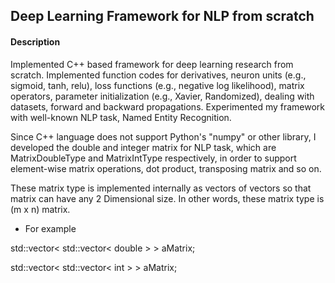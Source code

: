 ## Deep Learning Framework for NLP from scratch


#### Description
Implemented C++ based framework for deep learning research from scratch.
Implemented function codes for derivatives, neuron units (e.g., sigmoid, tanh, relu), loss functions (e.g., negative log likelihood), matrix operators, parameter initialization (e.g., Xavier, Randomized), dealing with datasets, forward and backward propagations.
Experimented my framework with well-known NLP task, Named Entity Recognition.


Since C++ language does not support Python's "numpy" or other library,
I developed the double and integer matrix for NLP task, which are MatrixDoubleType
and MatrixIntType respectively, in order to support element-wise matrix operations,
dot product, transposing matrix and so on.


These matrix type is implemented internally as vectors of vectors so that matrix
can have any 2 Dimensional size. In other words, these matrix type is (m x n) matrix.
- For example

std::vector< std::vector< double > > aMatrix;

std::vector< std::vector< int > > aMatrix;


